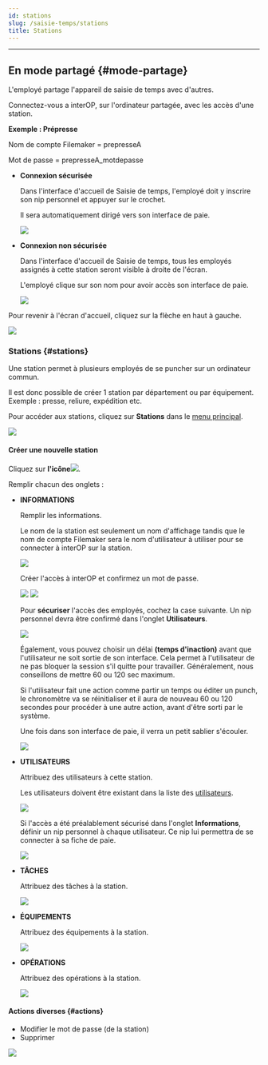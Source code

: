 ```yaml
---
id: stations
slug: /saisie-temps/stations
title: Stations
---
```


---

## En mode partagé {#mode-partage}

L'employé partage l'appareil de saisie de temps avec d'autres.

Connectez-vous a interOP, sur l'ordinateur partagée, avec les accès d'une station.

**Exemple : Prépresse**

Nom de compte Filemaker = prepresseA

Mot de passe = prepresseA_motdepasse

- **Connexion sécurisée**

  Dans l'interface d'accueil de Saisie de temps, l'employé doit y inscrire son nip personnel et appuyer sur le crochet.

  Il sera automatiquement dirigé vers son interface de paie.

  ![](/img/saisie_station_10.png)

- **Connexion non sécurisée**

  Dans l'interface d'accueil de Saisie de temps, tous les employés assignés à cette station seront visible à droite de l'écran.

  L'employé clique sur son nom pour avoir accès son interface de paie.

  ![](/img/saisie_station_14.png)

Pour revenir à l'écran d'accueil, cliquez sur la flèche en haut à gauche.

![](/img/saisie_station_11.png)

### Stations {#stations}

Une station permet à plusieurs employés de se puncher sur un ordinateur commun.

Il est donc possible de créer 1 station par département ou par équipement.
Exemple : presse, reliure, expédition etc.

Pour accéder aux stations, cliquez sur **Stations** dans le [menu principal](../menu.md).

![](/img/saisie_station_12.png)

#### Créer une nouvelle station

Cliquez sur **l'icône**![](/img/Contacts_2_iconeajout.png).

Remplir chacun des onglets :

- **INFORMATIONS**

  Remplir les informations.

  Le nom de la station est seulement un nom d'affichage tandis que le nom de compte Filemaker sera le nom d'utilisateur à utiliser pour se connecter à interOP sur la station.

  ![](/img/saisie_station_07.png)

  Créer l'accès à interOP et confirmez un mot de passe.

  ![](/img/saisie_station_04.png)
  ![](/img/saisie_station_05.png)

  Pour **sécuriser** l'accès des employés, cochez la case suivante.
  Un nip personnel devra être confirmé dans l'onglet **Utilisateurs**.

  ![](/img/saisie_station_15.png)

  Également, vous pouvez choisir un délai **(temps d'inaction)** avant que l'utilisateur ne soit sortie de son interface. Cela permet à l'utilisateur de ne pas bloquer la session s'il quitte pour travailler. Généralement, nous conseillons de mettre 60 ou 120 sec maximum.

  Si l'utilisateur fait une action comme partir un temps ou éditer un punch, le chronomètre va se réinitialiser et il aura de nouveau 60 ou 120 secondes pour procéder à une autre action, avant d'être sorti par le système.

  Une fois dans son interface de paie, il verra un petit sablier s'écouler.

  ![](/img/saisie_station_13.png)

- **UTILISATEURS**

  Attribuez des utilisateurs à cette station.

  Les utilisateurs doivent être existant dans la liste des [utilisateurs](../parametres/utilisateurs.md).

  ![](/img/saisie_station_02.png)

  Si l'accès a été préalablement sécurisé dans l'onglet **Informations**, définir un nip personnel à chaque utilisateur. Ce nip lui permettra de se connecter à sa fiche de paie.

  ![](/img/saisie_station_08.png)

- **TÂCHES**

  Attribuez des tâches à la station.

  ![](/img/saisie_station_03.png)

- **ÉQUIPEMENTS**

  Attribuez des équipements à la station.

  ![](/img/saisie_station_16.png)

- **OPÉRATIONS**

  Attribuez des opérations à la station.

  ![](/img/saisie_station_17.png)

#### Actions diverses {#actions}

- Modifier le mot de passe (de la station)
- Supprimer

![](/img/saisie_station_09.png)
